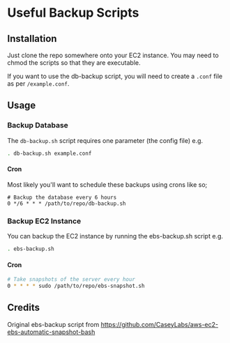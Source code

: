 # Useful Backup Scripts

## Installation
Just clone the repo somewhere onto your EC2 instance. You may need to chmod the scripts so that they are executable.

If you want to use the db-backup script, you will need to create a `.conf` file as per `/example.conf`.

## Usage

### Backup Database
The `db-backup.sh` script requires one parameter (the config file) e.g.

```bash
. db-backup.sh example.conf
```

#### Cron
Most likely you'll want to schedule these backups using crons like so;

```
# Backup the database every 6 hours
0 */6 * * * /path/to/repo/db-backup.sh
```

### Backup EC2 Instance

You can backup the EC2 instance by running the ebs-backup.sh script e.g.

```bash
. ebs-backup.sh
```

#### Cron

```bash
# Take snapshots of the server every hour
0 * * * * sudo /path/to/repo/ebs-snapshot.sh
```



## Credits
Original ebs-backup script from https://github.com/CaseyLabs/aws-ec2-ebs-automatic-snapshot-bash